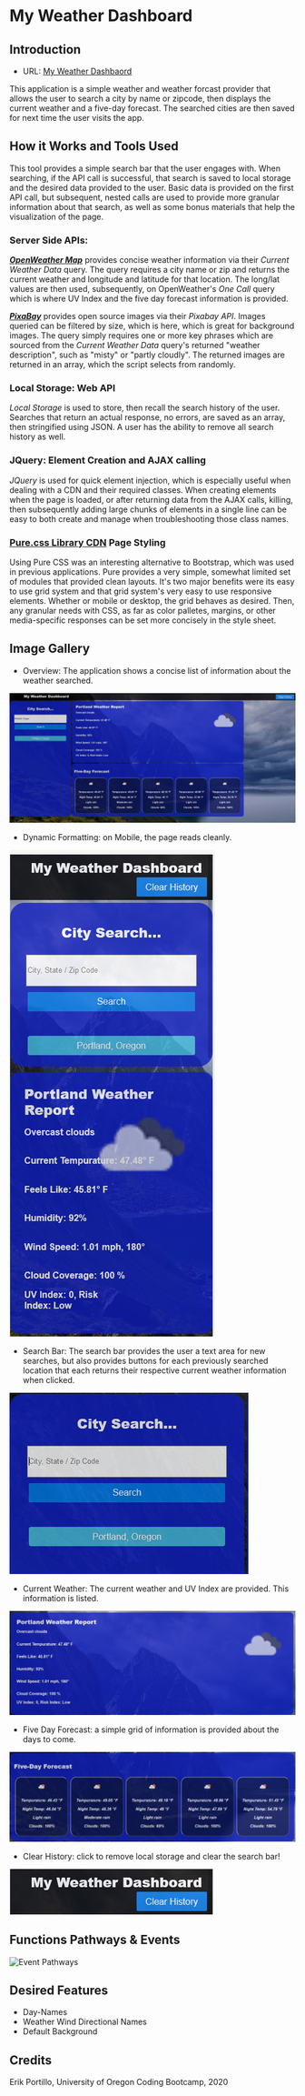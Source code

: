# My Weather Dashboard

## Introduction

* URL: [My Weather Dashbaord](https://rasputinforever.github.io/My-Weather-Dashboard/)

This application is a simple weather and weather forcast provider that allows the user to search a city by name or zipcode, then displays the current weather and a five-day forecast. The searched cities are then saved for next time the user visits the app.

## How it Works and Tools Used

This tool provides a simple search bar that the user engages with. When searching, if the API call is successful, that search is saved to local storage and the desired data provided to the user. Basic data is provided on the first API call, but subsequent, nested calls are used to provide more granular information about that search, as well as some bonus materials that help the visualization of the page.

### Server Side APIs:

___**[OpenWeather Map](https://openweathermap.org/)**___ provides concise weather information via their *Current Weather Data* query. The query requires a city name or zip and returns the current weather and longitude and latitude for that location. The long/lat values are then used, subsequently, on OpenWeather's *One Call* query which is where UV Index and the five day forecast information is provided.

___**[PixaBay](https://pixabay.com/)**___ provides open source images via their *Pixabay API*. Images queried can be filtered by size, which is here, which is great for background images. The query simply requires one or more key phrases which are sourced from the *Current Weather Data* query's returned "weather description", such as "misty" or "partly cloudly". The returned images are returned in an array, which the script selects from randomly.

### Local Storage: Web API
*Local Storage* is used to store, then recall the search history of the user. Searches that return an actual response, no errors, are saved as an array, then stringified using JSON. A user has the ability to remove all search history as well.

### JQuery: Element Creation and AJAX calling
*JQuery* is used for quick element injection, which is especially useful when dealing with a CDN and their required classes. When creating elements when the page is loaded, or after returning data from the AJAX calls, killing, then subsequently adding large chunks of elements in a single line can be easy to both create and manage when troubleshooting those class names.

### [Pure.css Library CDN](https://purecss.io/) Page Styling
Using Pure CSS was an interesting alternative to Bootstrap, which was used in previous applications. Pure provides a very simple, somewhat limited set of modules that provided clean layouts. It's two major benefits were its easy to use grid system and that grid system's very easy to use responsive elements. Whether or mobile or desktop, the grid behaves as desired. Then, any granular needs with CSS, as far as color palletes, margins, or other media-specific responses can be set more concisely in the style sheet.

## Image Gallery

* Overview: The application shows a concise list of information about the weather searched.

![Page Overview](assets/images/overview.PNG)

* Dynamic Formatting: on Mobile, the page reads cleanly.

![Search Bar](assets/images/overview_mobile.PNG)

* Search Bar: The search bar provides the user a text area for new searches, but also provides buttons for each previously searched location that each returns their respective current weather information when clicked.

![Search Bar](assets/images/search_bar.PNG)

* Current Weather: The current weather and UV Index are provided. This information is listed.

![Current Weather](assets/images/current_weather.PNG)

* Five Day Forecast: a simple grid of information is provided about the days to come.

![Five Day Forecast](assets/images/five_day.PNG)

* Clear History: click to remove local storage and clear the search bar!

![Delete History](assets/images/delete_history.PNG)

## Functions Pathways & Events

![Event Pathways](assets/images/function_pathway.PNG)

## Desired Features 

* Day-Names
* Weather Wind Directional Names
* Default Background

## Credits

Erik Portillo, University of Oregon Coding Bootcamp, 2020